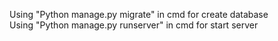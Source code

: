 Using "Python manage.py migrate" in cmd for create database
<br>
Using "Python manage.py runserver" in cmd for start server
